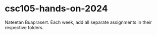 # csc105-hands-on-2024
Nateetan Buaprasert. Each week, add all separate assignments in their respective folders.
